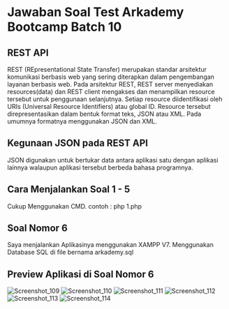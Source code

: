 # Jawaban Soal Test Arkademy Bootcamp Batch 10

## REST API
REST (REpresentational State Transfer) merupakan standar arsitektur komunikasi berbasis web yang sering diterapkan dalam pengembangan layanan berbasis web.
Pada arsitektur REST, REST server menyediakan resources(data) dan REST client mengakses dan menampilkan resource tersebut untuk penggunaan selanjutnya. Setiap resource diidentifikasi oleh URIs (Universal Resource Identifiers) atau global ID. Resource tersebut direpresentasikan dalam bentuk format teks, JSON atau XML. Pada umumnya formatnya menggunakan JSON dan XML.

## Kegunaan JSON pada REST API
JSON digunakan untuk bertukar data antara aplikasi satu dengan aplikasi lainnya walaupun aplikasi tersebut berbeda bahasa programnya.

## Cara Menjalankan Soal 1 - 5
Cukup Menggunakan CMD. contoh : php 1.php

## Soal Nomor 6
Saya menjalankan Aplikasinya menggunakan XAMPP V7.
Menggunakan Database SQL di file bernama arkademy.sql

## Preview Aplikasi di Soal Nomor 6

![Screenshot_109](https://user-images.githubusercontent.com/50565222/58368510-4714d100-7f18-11e9-9157-e0286b1c34b0.jpg)
![Screenshot_110](https://user-images.githubusercontent.com/50565222/58368511-47ad6780-7f18-11e9-9f00-7664dd10e11a.jpg)
![Screenshot_111](https://user-images.githubusercontent.com/50565222/58368512-47ad6780-7f18-11e9-9050-96324ea49dda.jpg)
![Screenshot_112](https://user-images.githubusercontent.com/50565222/58368513-47ad6780-7f18-11e9-92c8-44272a290536.jpg)
![Screenshot_113](https://user-images.githubusercontent.com/50565222/58368514-4845fe00-7f18-11e9-902f-71de8f3d5023.jpg)
![Screenshot_114](https://user-images.githubusercontent.com/50565222/58368515-4845fe00-7f18-11e9-9ca4-223f2a597a1f.jpg)

